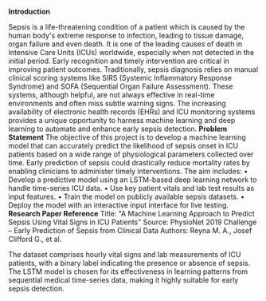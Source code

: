 **Introduction**

Sepsis is a life-threatening condition of a patient which is caused by the human body's extreme response to infection, leading to tissue damage, organ failure and even death. It is one of the leading causes of death in Intensive Care Units (ICUs) worldwide, especially when not detected in the initial period. Early recognition and timely intervention are critical in improving patient outcomes.
Traditionally, sepsis diagnosis relies on manual clinical scoring systems like SIRS (Systemic Inflammatory Response Syndrome) and SOFA (Sequential Organ Failure Assessment). These systems, although helpful, are not always effective in real-time environments and often miss subtle warning signs. The increasing availability of electronic health records (EHRs) and ICU monitoring systems provides a unique opportunity to harness machine learning and deep learning to automate and enhance early sepsis detection.
**Problem Statement**
The objective of this project is to develop a machine learning model that can accurately predict the likelihood of sepsis onset in ICU patients based on a wide range of physiological parameters collected over time. Early prediction of sepsis could drastically reduce mortality rates by enabling clinicians to administer timely interventions. The aim includes:
•	Develop a predictive model using an LSTM-based deep learning network to handle time-series ICU data.
•	Use key patient vitals and lab test results as input features.
•	Train the model on publicly available sepsis datasets.
•	Deploy the model with an interactive input interface for live testing.
**Research Paper Reference**
Title: "A Machine Learning Approach to Predict Sepsis Using Vital Signs in ICU Patients"
Source: PhysioNet 2019 Challenge – Early Prediction of Sepsis from Clinical Data
Authors: Reyna M. A., Josef Clifford G., et al.

The dataset comprises hourly vital signs and lab measurements of ICU patients, with a binary label indicating the presence or absence of sepsis. The LSTM model is chosen for its effectiveness in learning patterns from sequential medical time-series data, making it highly suitable for early sepsis detection.
